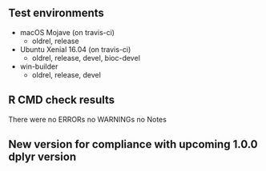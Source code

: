 ## Test environments
  * macOS Mojave (on travis-ci)
     - oldrel, release
  * Ubuntu Xenial 16.04 (on travis-ci)
     - oldrel, release, devel, bioc-devel
  * win-builder
     - oldrel, release, devel

## R CMD check results
  There were no ERRORs no WARNINGs no Notes
  
## New version for compliance with upcoming 1.0.0 dplyr version
